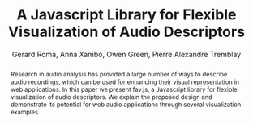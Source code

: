 --- 
  title: "A Javascript Library for Flexible Visualization of Audio Descriptors" 
  abstract: "Research in audio analysis has provided a large number of ways to describe audio recordings, which can be used for enhancing their visual representation in web applications. In this paper we present fav.js, a Javascript library for flexible visualization of audio descriptors. We explain the proposed design and demonstrate its potential for web audio applications through several visualization examples." 
  address: "Berlin" 
  author: "Gerard Roma, Anna Xambó, Owen Green, Pierre Alexandre Tremblay" 
  booktitle: "Proceedings of the International Web Audio Conference" 
  editor: "Jan Monschke, Christoph Guttandin, Norbert Schnell, Thomas Jenkinson, Jack Schaedler" 
  month: "Proceedings of the International Web Audio Conference"
  pages: "3--8" 
  publisher: "TU Berlin" 
  series: "WAC '18"
  type: "Paper"  
  year: "2018" 
  id: "2018_2" 
  tags: year2018
  media: https://www.youtube.com/watch?v=xwRkXQePIgM 
  pdflink: /_data/papers/pdf/2018/2018_2.pdf
  ISSN: 2663-5844
---